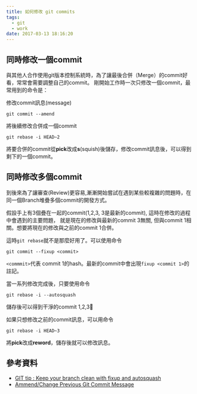 ```yaml
---
title: 如何修改 git commits
tags:
  - git
  - work
date: 2017-03-13 18:16:20
---
```



## 同時修改一個commit

與其他人合作使用git版本控制系統時，為了讓最後合併（Merge）的commit好看，常常會需要調整自己的commit。
剛開始工作時一次只修改一個commit，最常用到的命令是：

修改commit訊息(message)
```
git commit --amend
```

將後續修改合併成一個commit

```
git rebase -i HEAD~2
```

將要合併的commit從**pick**改成**s**(squish)後儲存，修改commit訊息後，可以得到剩下的一個commit。

## 同時修改多個commit

到後來為了讓審查(Review)更容易,漸漸開始嘗試在遇到某些較複雜的問題時，在同一個Branch堆疊多個commit的開發方式。

假設手上有3個疊在一起的commit(1,2,3, 3是最新的commit), 這時在修改的過程中會遇到的主要問題，
就是現在的修改與最新的commit 3無關, 但與commit 1相關。想要將現在的修改與之前的commit 1合併。

這時`git rebase`就不是那麼好用了。可以使用命令

```
git commit --fixup <commit>
```

`<commmit>`代表 commit 1的hash。最新的commit中會出現`fixup <commit 1>`的註記。

當一系列修改完成後，只要使用命令

```
git rebase -i --autosquash
```

儲存後可以得到干淨的commit 1,2,3🤘

如果只想修改之前的commit訊息，可以用命令

```
git rebase -i HEAD~3
```

將**pick**改成**reword**，儲存後就可以修改訊息。


## 參考資料

* [GIT tip : Keep your branch clean with fixup and autosquash](http://fle.github.io/git-tip-keep-your-branch-clean-with-fixup-and-autosquash.html)
* [Ammend/Change Previous Git Commit Message](https://inteist.com/ammend-or-change-previous-git-commit-message/)
